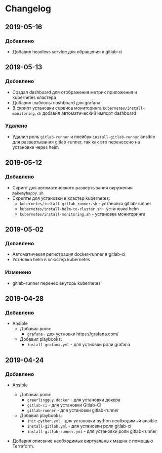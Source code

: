 # Changelog

## 2019-05-16

### Добавлено

- Добавил headless service для обращения к gitlab-ci

## 2019-05-13

### Добавлено
- Создал dashboard для отображения метрик приложения и kubernetes кластера
- Добавил шаблоны dashboard для grafana
- В скрипт установки сервиса мониторинга `kubernetes/install-monitoring.sh` добавил автоматический импорт dashboard
### Удалено
- Удалил роль `gitlab-runner` и плейбук `install-gitlab-runner` ansible для развертывания gitlab-runner, так как это перенесено на установке через helm


## 2019-05-12

### Добавлено
- Скрипт для автоматического развертывания окружения `makemyhappy.sh`
- Скрипты для установки в кластер kubernetes:
  - `kubernetes/install-gitlab_runner.sh` - установка gitlab-runner
  - `kubernetes/install-helm-to-cluster.sh` - установка helm
  - `kubernetes/install-monitoring.sh` - установка мониторинга

## 2019-05-02

### Добавлено
- Автоматичекая регистрация docker-runner в gitlab-ci
- Устновка helm в клюстер kubernetes

### Изменено
- gitlab-runner перенес внуторь kubernetes

## 2019-04-28

### Добавлено
- Ansible
  - Добавил роли:
    - `grafana` - для устновки https://grafana.com/
  - Добавил playbooks:
    - `install-grafana.yml` - для устновки роли grafana

## 2019-04-24

### Добавлено
- Ansible 
  - Добавил роли:
    - `greerlingguy.docker` - для установки докера
    - `gitlab-ci` - для установки Gitlab-CI
    - `gitlab-runner` - для установки gitlab-runner
  - Добавил playbooks:
    - `init-python.yml` - для установки python необходимый ansible
    - `install-gitlab.yml` - для установки роли gitlab-ci
    - `install-gitlab-runner.yml` - для установки роли gitlab-runner

- Добавил описание необходимых виртуальных машин с помощью Terraform.
